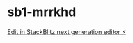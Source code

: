 # sb1-mrrkhd

[Edit in StackBlitz next generation editor ⚡️](https://stackblitz.com/~/github.com/DavidTECc/sb1-mrrkhd)